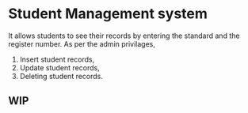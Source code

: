 # Student Management system

It allows students to see their records by entering the standard and the register number.
 As per the admin privilages,

 1. Insert student records,
 2. Update student records,
 3. Deleting student records.

 ## WIP
